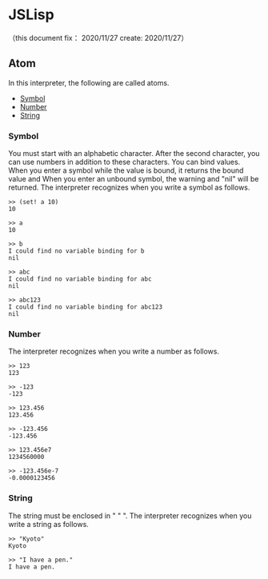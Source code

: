 # JSLisp
（this document fix： 2020/11/27 create: 2020/11/27）

## Atom
In this interpreter, the following are called atoms.

+ [Symbol](#symbol)
+ [Number](#number)
+ [String](#string)

### Symbol
You must start with an alphabetic character.
After the second character, you can use numbers in addition to these characters.
You can bind values. When you enter a symbol while the value is bound, it returns the bound value and
When you enter an unbound symbol, the warning and "nil" will be returned.
The interpreter recognizes when you write a symbol as follows.

```
>> (set! a 10)
10

>> a
10

>> b
I could find no variable binding for b
nil

>> abc
I could find no variable binding for abc
nil

>> abc123
I could find no variable binding for abc123
nil
```

### Number
The interpreter recognizes when you write a number as follows.

```
>> 123
123

>> -123
-123

>> 123.456
123.456

>> -123.456
-123.456

>> 123.456e7
1234560000

>> -123.456e-7
-0.0000123456
```

### String
The string must be enclosed in " " ".
The interpreter recognizes when you write a string as follows.

```
>> "Kyoto"
Kyoto

>> "I have a pen."
I have a pen.
```
